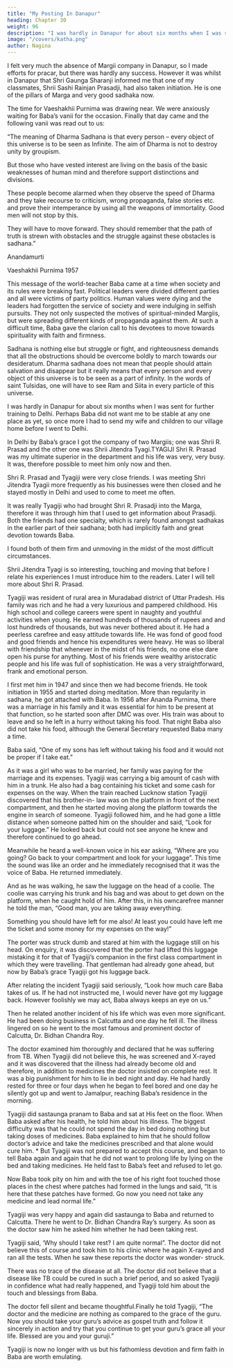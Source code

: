 ```yaml
---
title: "My Posting In Danapur"
heading: Chapter 30
weight: 96
description: "I was hardly in Danapur for about six months when I was sent for further training to Delhi"
image: "/covers/katha.png"
author: Nagina
---
```



I felt very much the absence of Margii company in Danapur, so I made efforts for pracar, but there was hardly any success. However it was whilst in Danapur that Shri Gaunga Sharanji informed me that one of my classmates, Shrii Sashi Rainjan
Prasadji, had also taken initiation. He is one of the pillars of Marga and very good sadhaka now.

The time for Vaeshakhii Purnima was drawing near. We were anxiously waiting for Baba’s vanii for the occasion. Finally that day came and the following vanii was read out to us:

“The meaning of Dharma Sadhana is that every person – every object of this universe is to be seen as Infinite. The aim of Dharma is not to destroy unity by groupism. 

But those who have vested interest are living on the basis of the basic weaknesses of human mind and therefore support distinctions and divisions. 

These people become alarmed when they observe the speed of Dharma and they take recourse to criticism, wrong propaganda, false stories etc. and prove their intemperance by using all the weapons of immortality. Good men
will not stop by this. 

They will have to move forward. They should remember that the path of truth is strewn with obstacles and the struggle against these obstacles is sadhana.”

Anandamurti

Vaeshakhii Purnima 1957

This message of the world-teacher Baba came at a time when society and its rules were breaking fast. Political leaders were divided different parties and all were victims of party politics. Human values were dying and the leaders had forgotten the service of society and were indulging in selfish pursuits. They not only suspected the motives of spiritual-minded Margiis, but were spreading different kinds of propaganda against them. At such a difficult time, Baba gave the clarion call to his devotees to move towards spirituality with faith and firmness.

Sadhana is nothing else but struggle or fight, and righteousness demands that all the obstructions should be overcome boldly to march towards our desideratum. Dharma sadhana does not mean that people should attain salvation and disappear but it really means that every person and every object of this universe is to be seen as a part of infinity. In the words of saint Tulsidas, one will have to see Ram and Siita in every particle of this universe.

I was hardly in Danapur for about six months when I was sent for further training to Delhi. Perhaps Baba did not want me to be stable at any one place as yet,
so once more I had to send my wife and children to our village home before I went to
Delhi.

In Delhi by Baba’s grace I got the company of two Margiis; one was Shrii R.
Prasad and the other one was Shrii Jitendra Tyagi.TYAGIJI
Shri R. Prasad was my ultimate superior in the department and his life was
very, very busy. It was, therefore possible to meet him only now and then. 

Shri R. Prasad and Tyagiji were very close friends. I was meeting Shri Jitendra Tyagii more
frequently as his businesses were then closed and he stayed mostly in Delhi and used
to come to meet me often. 

It was really Tyagiji who had brought Shri R. Prasadji into the Marga, therefore it was through him that I used to get information about Prasadji. 
Both the friends had one specialty, which is rarely found amongst sadhakas in the
earlier part of their sadhana; both had implicitly faith and great devotion towards Baba.

I found both of them firm and unmoving in the midst of the most difficult circumstances.

Shrii Jitendra Tyagi is so interesting, touching and moving that before I relate his
experiences I must introduce him to the readers. Later I will tell more about Shri R.
Prasad.

Tyagiji was resident of rural area in Muradabad district of Uttar Pradesh. His family was rich and he had a very luxurious and pampered childhood. His high school and college careers were spent in naughty and youthful activities when young. He earned hundreds of thousands of rupees and and lost hundreds of thousands, but was never bothered about it. He had a peerless carefree and easy attitude towards life. He was fond of good food and good friends and hence his expenditures were heavy. He was so liberal with friendship that whenever in the midst of his friends, no one else dare open his purse for anything. Most of his friends were wealthy aristocratic people and his life was full of sophistication. He was a very straightforward, frank and emotional person.

I first met him in 1947 and since then we had become friends. He took initiation
in 1955 and started doing meditation. More than regularity in sadhana, he got attached
with Baba. In 1956 after Ananda Purnima, there was a marriage in his family and it was
essential for him to be present at that function, so he started soon after DMC was over.
His train was about to leave and so he left in a hurry without taking his food.
That night Baba also did not take his food, although the General Secretary requested
Baba many a time.

Baba said, “One of my sons has left without taking his food and it would not be
proper if I take eat.”

As it was a girl who was to be married, her family was paying for the marriage
and its expenses. Tyagiji was carrying a big amount of cash with him in a trunk. He
also had a bag containing his ticket and some cash for expenses on the way.
When the train reached Lucknow station Tyagiji discovered that his brother-in-
law was on the platform in front of the next compartment, and then he started moving
along the platform towards the engine in search of someone. Tyagiji followed him, and
he had gone a little distance when someone patted him on the shoulder and said,
“Look for your luggage.” He looked back but could not see anyone he knew and
therefore continued to go ahead.

Meanwhile he heard a well-known voice in his ear asking, “Where are you
going? Go back to your compartment and look for your luggage”.
This time the sound was like an order and he immediately recognised that it
was the voice of Baba. He returned immediately. 

And as he was walking, he saw the
luggage on the head of a coolie. The coolie was carrying his trunk and his bag and was
about to get down on the platform, when he caught hold of him. After this, in his owncarefree manner he told the man, “Good man, you are taking away everything.


Something you should have left for me also! At least you could have left me the ticket
and some money for my expenses on the way!”

The porter was struck dumb and stared at him with the luggage still on his
head. On enquiry, it was discovered that the porter had lifted this luggage mistaking it
for that of Tyagiji’s companion in the first class compartment in which they were
travelling. That gentleman had already gone ahead, but now by Baba’s grace Tyagiji
got his luggage back.

After relating the incident Tyagiji said seriously, “Look how much care Baba
takes of us. If he had not instructed me, I would never have got my luggage back.
However foolishly we may act, Baba always keeps an eye on us.”

Then he related another incident of his life which was even more significant.
He had been doing business in Calcutta and one day he fell ill. The illness
lingered on so he went to the most famous and prominent doctor of Calcutta, Dr.
Bidhan Chandra Roy. 

The doctor examined him thoroughly and declared that he was
suffering from TB. When Tyagiji did not believe this, he was screened and X-rayed and
it was discovered that the illness had already become old and therefore, in addition to
medicines the doctor insisted on complete rest. It was a big punishment for him to lie in
bed night and day. He had hardly rested for three or four days when he began to feel
bored and one day he silently got up and went to Jamalpur, reaching Baba’s residence
in the morning.

Tyagiji did sastaunga pranam to Baba and sat at His feet on the floor. When
Baba asked after his health, he told him about his illness. The biggest difficulty was that
he could not spend the day in bed doing nothing but taking doses of medicines. Baba
explained to him that he should follow doctor’s advice and take the medicines
prescribed and that alone would cure him.
*
But Tyagiji was not prepared to accept this course, and began to tell Baba
again and again that he did not want to prolong life by lying on the bed and taking
medicines. He held fast to Baba’s feet and refused to let go.

Now Baba took pity on him and with the toe of his right foot touched those
places in the chest where patches had formed in the lungs and said, “It is here that
these patches have formed. Go now you need not take any medicine and lead normal
life.”

Tyagiji was very happy and again did sastaunga to Baba and returned to Calcutta. There he went to Dr. Bidhan Chandra Ray’s surgery. As soon as the doctor saw him he asked him whether he had been taking rest. 

Tyagiji said, ‘Why should I take rest? I am quite normal”. The doctor did not believe this of course and took him to his clinic where he again X-rayed and ran all the tests. When he saw these reports the doctor was wonder- struck. 

There was no trace of the disease at all. The doctor did not believe that a disease like TB could be cured in such a brief period, and so asked Tyagiji in confidence what had really happened, and Tyagiji told him about the touch and blessings from Baba.

The doctor fell silent and became thoughtful.Finally he told Tyagiji, “The doctor and the medicine are nothing as compared to the grace of the guru. Now you should take your guru’s advice as gospel truth and follow it sincerely in action and try that you continue to get your guru’s grace all your
life. Blessed are you and your guruji.”

Tyagiji is now no longer with us but his fathomless devotion and firm faith in
Baba are worth emulating.

<!-- Salutation to BABA Who Removes the Sufferings of Those
Devotees Who Surrender Unto Him -->


